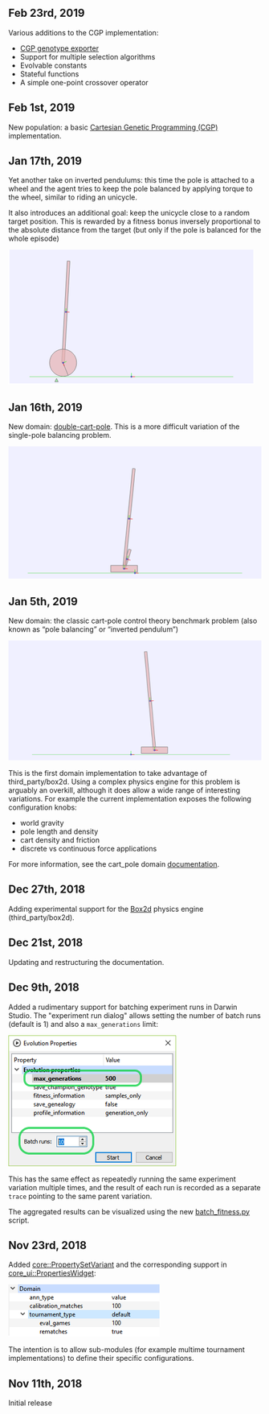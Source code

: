 
## Feb 23rd, 2019

Various additions to the CGP implementation:
- [CGP genotype exporter](scripts/docs/scripts.md#cgp_genotype_exporterpy)
- Support for multiple selection algorithms
- Evolvable constants
- Stateful functions
- A simple one-point crossover operator

## Feb 1st, 2019

New population: a basic [Cartesian Genetic Programming (CGP)](https://www.cartesiangp.com)
implementation.

## Jan 17th, 2019

Yet another take on inverted pendulums: this time the pole is attached to a wheel
and the agent tries to keep the pole balanced by applying torque to the wheel, similar
to riding an unicycle.

It also introduces an additional goal: keep the unicycle close to a random target
position. This is rewarded by a fitness bonus inversely proportional to the absolute
distance from the target (but only if the pole is balanced for the whole episode)

![Unicycle screenshot](docs/images/unicycle_sandbox.png)

## Jan 16th, 2019

New domain: [double-cart-pole][4]. This is a more difficult variation of the single-pole
balancing problem.

![Double-Cart-Pole screenshot](docs/images/double_cart_pole_sandbox.png)

## Jan 5th, 2019

New domain: the classic cart-pole control theory benchmark problem (also known as “pole
balancing” or “inverted pendulum”)

![Cart-Pole screenshot](docs/images/cart_pole_sandbox.png)

This is the first domain implementation to take advantage of third_party/box2d. Using a 
complex physics engine for this problem is arguably an overkill, although it does allow
a wide range of interesting variations. For example the current implementation exposes the
following configuration knobs:

- world gravity
- pole length and density
- cart density and friction
- discrete vs continuous force applications

For more information, see the cart_pole domain
[documentation][3].

## Dec 27th, 2018

Adding experimental support for the [Box2d](http://box2d.org) physics engine 
(third_party/box2d).

## Dec 21st, 2018

Updating and restructuring the documentation.

## Dec 9th, 2018

Added a rudimentary support for batching experiment runs in Darwin Studio. The
"experiment run dialog" allows setting the number of batch runs (default is 1) and
also a `max_generations` limit:

![Fitness Values](docs/images/batch_run_dialog.png)

This has the same effect as repeatedly running the same experiment variation multiple
times, and the result of each run is recorded as a separate `trace` pointing to the same
parent variation.

The aggregated results can be visualized using the new 
[batch_fitness.py](scripts/docs/scripts.md#batch_fitnesspy) script.

## Nov 23rd, 2018

Added [core::PropertySetVariant<TAG>][1] and the corresponding support in
[core_ui::PropertiesWidget][2]:

![PropertySetVariant editor](docs/images/property_set_variant.png)

The intention is to allow sub-modules (for example multime tournament 
implementations) to define their specific configurations.

## Nov 11th, 2018

Initial release

[1]: https://tlemo.github.io/darwin/classcore_1_1_property_set_variant.html
[2]: https://tlemo.github.io/darwin/classcore__ui_1_1_properties_widget.html
[3]: https://tlemo.github.io/darwin/classcart__pole_1_1_cart_pole.html
[4]: https://tlemo.github.io/darwin/classdouble__cart__pole_1_1_double_cart_pole.html
